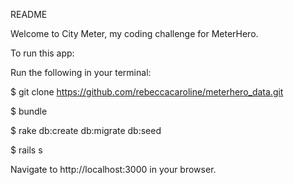 README

Welcome to City Meter, my coding challenge for MeterHero.

To run this app:

  Run the following in your terminal:

  $ git clone https://github.com/rebeccacaroline/meterhero_data.git

  $ bundle

  $ rake db:create db:migrate db:seed

  $ rails s

  Navigate to http://localhost:3000 in your browser.



